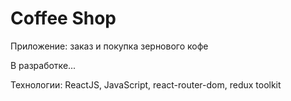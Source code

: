 # Coffee Shop

Приложение: заказ и покупка зернового кофе

В разработке...

Технологии: ReactJS, JavaScript, react-router-dom, redux toolkit